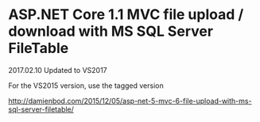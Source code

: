 # ASP.NET Core 1.1 MVC file upload / download with MS SQL Server FileTable

2017.02.10 Updated to VS2017 

For the VS2015 version, use the tagged version

http://damienbod.com/2015/12/05/asp-net-5-mvc-6-file-upload-with-ms-sql-server-filetable/
